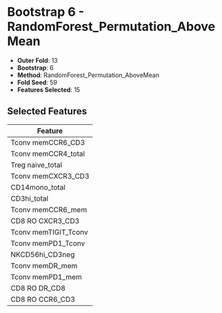 # Bootstrap 6 - RandomForest_Permutation_AboveMean

- **Outer Fold**: 13
- **Bootstrap**: 6
- **Method**: RandomForest_Permutation_AboveMean
- **Fold Seed**: 59
- **Features Selected**: 15

## Selected Features

| Feature |
|---------|
| Tconv memCCR6_CD3 |
| Tconv memCCR4_total |
| Treg naive_total |
| Tconv memCXCR3_CD3 |
| CD14mono_total |
| CD3hi_total |
| Tconv memCCR6_mem |
| CD8 RO CXCR3_CD3 |
| Tconv memTIGIT_Tconv |
| Tconv memPD1_Tconv |
| NKCD56hi_CD3neg |
| Tconv memDR_mem |
| Tconv memPD1_mem |
| CD8 RO DR_CD8 |
| CD8 RO CCR6_CD3 |
